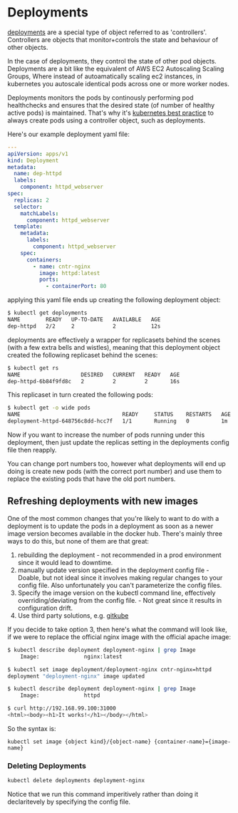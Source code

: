 # Deployments

[deployments](https://kubernetes.io/docs/concepts/workloads/controllers/deployment/) are a special type of object referred to as 'controllers'. Controllers are objects that monitor+controls the state and behaviour of other objects.

In the case of deployments, they control the state of other pod objects. Deployments are a bit like the equivalent of AWS EC2 Autoscaling Scaling Groups, Where instead of autoamatically scaling ec2 instances, in kubernetes you autoscale identical pods across one or more worker nodes. 

Deployments monitors the pods by continously performing pod healthchecks and ensures that the desired state (of number of healthy active pods) is maintained. That's why it's [kubernetes best practice](https://kubernetes.io/docs/concepts/configuration/overview/#naked-pods-vs-replicasets-deployments-and-jobs) to always create pods using a controller object, such as deployments.

Here's our example deployment yaml file:

```yaml
---
apiVersion: apps/v1
kind: Deployment
metadata:
  name: dep-httpd
  labels:
    component: httpd_webserver
spec:
  replicas: 2 
  selector:
    matchLabels:
      component: httpd_webserver
  template:
    metadata:
      labels:
        component: httpd_webserver
    spec: 
      containers:
        - name: cntr-nginx
          image: httpd:latest
          ports:
            - containerPort: 80
```

applying this yaml file ends up creating the following deployment object:

```bash
$ kubectl get deployments
NAME        READY   UP-TO-DATE   AVAILABLE   AGE
dep-httpd   2/2     2            2           12s
```

deployments are effectively a wrapper for replicasets behind the scenes (with a few extra bells and wistles), meaning that this deployment object created the following replicaset behind the scenes:

```bash
$ kubectl get rs
NAME                   DESIRED   CURRENT   READY   AGE
dep-httpd-6b84f9fd8c   2         2         2       16s
```

This replicaset in turn created the following pods:

```bash
$ kubectl get -o wide pods
NAME                                READY     STATUS    RESTARTS   AGE       IP           NODE
deployment-httpd-648756c8dd-hcc7f   1/1       Running   0          1m        172.17.0.5   minikube
```


Now if you want to increase the number of pods running under this deployment, then just update the replicas setting in the deployments config file then reapply. 

You can change port numbers too, however what deployments will end up doing is create new pods (with the correct port number) and use them to replace the existing pods that have the old port numbers.


## Refreshing deployments with new images

One of the most common changes that you're likely to want to do with a deployment is to update the pods in a deployment as soon as a newer image version becomes available in the docker hub. There's mainly three ways to do this, but none of them are that great:

1. rebuilding the deployment - not recommended in a prod environment since it would lead to downtime.
2. manually update version specified in the deployment config file - Doable, but not ideal since it involves making regular changes to your config file. Also unfortunately you can't parameterize the config files.
3. Specify the image version on the kubectl command line, effectively overriding/deviating from the config file. - Not great since it results in configuration drift.
4. Use third party solutions, e.g. [gitkube](https://github.com/hasura/gitkube)

If you decide to take option 3, then here's what the command will look like, if we were to replace the official nginx image with the official apache image:

```bash
$ kubectl describe deployment deployment-nginx | grep Image
    Image:              nginx:latest

$ kubectl set image deployment/deployment-nginx cntr-nginx=httpd
deployment "deployment-nginx" image updated

$ kubectl describe deployment deployment-nginx | grep Image
    Image:              httpd

$ curl http://192.168.99.100:31000
<html><body><h1>It works!</h1></body></html>
```

So the syntax is:

```text
kubectl set image {object kind}/{object-name} {container-name}={image-name}
```

### Deleting Deployments

```bash
kubectl delete deployments deployment-nginx
```
Notice that we run this command imperitively rather than doing it declaritevely by specifying the config file. 


